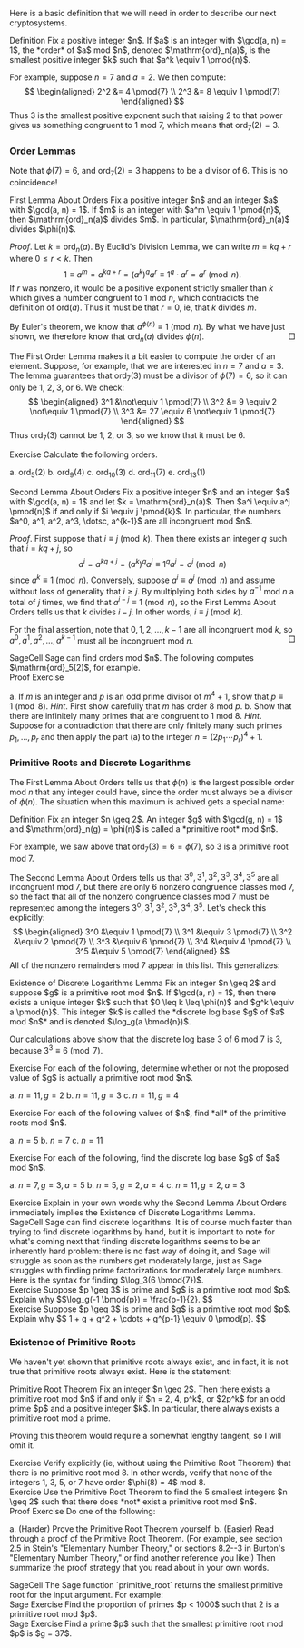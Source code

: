 Here is a basic definition that we will need in order to describe our next cryptosystems. 

<div class="element">
<span class="label">Definition</span>
Fix a positive integer $n$. If $a$ is an integer with $\gcd(a, n) = 1$, the *order* of $a$ mod $n$, denoted $\mathrm{ord}_n(a)$, is the smallest positive integer $k$ such that $a^k \equiv 1 \pmod{n}$. 
</div>

For example, suppose $n = 7$ and $a = 2$. We then compute: 
$$ \begin{aligned}
2^2 &= 4 \pmod{7} \\
2^3 &= 8 \equiv 1 \pmod{7}
\end{aligned} $$
Thus 3 is the smallest positive exponent such that raising 2 to that power gives us something congruent to 1 mod 7, which means that $\mathrm{ord}_7(2) = 3$. 

### Order Lemmas

Note that $\phi(7) = 6$, and $\mathrm{ord}_7(2) = 3$ happens to be a divisor of 6. This is no coincidence! 

<div class="element">
<span class="label">First Lemma About Orders</span>
Fix a positive integer $n$ and an integer $a$ with $\gcd(a, n) = 1$. If $m$ is an integer with $a^m \equiv 1 \pmod{n}$, then $\mathrm{ord}_n(a)$ divides $m$. In particular, $\mathrm{ord}_n(a)$ divides $\phi(n)$. 
</div>

*Proof*. Let $k = \mathrm{ord}_n(a)$. By Euclid's Division Lemma, we can write $m = kq + r$ where $0 \leq r < k$. Then
$$ 1 \equiv a^m = a^{kq + r} = (a^k)^q a^r \equiv 1^q \cdot a^r = a^r \pmod{n}. $$
If $r$ was nonzero, it would be a positive exponent strictly smaller than $k$ which gives a number congruent to 1 mod $n$, which contradicts the definition of $\mathrm{ord}(a)$. Thus it must be that $r = 0$, ie, that $k$ divides $m$. 

By Euler's theorem, we know that $a^{\phi(n)} \equiv 1 \pmod{n}$. By what we have just shown, we therefore know that $\mathrm{ord}_n(a)$ divides $\phi(n)$. <span style="float: right;">$\Box$</span>

The First Order Lemma makes it a bit easier to compute the order of an element. Suppose, for example, that we are interested in $n = 7$ and $a = 3$. The lemma guarantees that $\mathrm{ord}_7(3)$ must be a divisor of $\phi(7) = 6$, so it can only be 1, 2, 3, or 6. We check:
$$ \begin{aligned}
3^1 &\not\equiv 1 \pmod{7} \\
3^2 &= 9 \equiv 2 \not\equiv 1 \pmod{7} \\
3^3 &= 27 \equiv 6 \not\equiv 1 \pmod{7} 
\end{aligned} $$
Thus $\mathrm{ord}_7(3)$ cannot be 1, 2, or 3, so we know that it must be 6. 

<div class="element">
<span class="label">Exercise</span>
Calculate the following orders.

a. $\mathrm{ord}_5(2)$
b. $\mathrm{ord}_9(4)$
c. $\mathrm{ord}_{10}(3)$
d. $\mathrm{ord}_{11}(7)$
e. $\mathrm{ord}_{13}(1)$
</div>

<div class="element">
<span class="label">Second Lemma About Orders</span>
Fix a positive integer $n$ and an integer $a$ with $\gcd(a, n) = 1$ and let $k = \mathrm{ord}_n(a)$. Then $a^i \equiv a^j \pmod{n}$ if and only if $i \equiv j \pmod{k}$. In particular, the numbers $a^0, a^1, a^2, a^3, \dotsc, a^{k-1}$ are all incongruent mod $n$. 
</div>

*Proof*. First suppose that $i \equiv j \pmod{k}$. Then there exists an integer $q$ such that $i = kq + j$, so
$$ a^i = a^{kq + j} = (a^k)^q a^j \equiv 1^q a^j = a^j \pmod{n} $$
since $a^k \equiv 1 \pmod{n}$. Conversely, suppose $a^i \equiv a^j \pmod{n}$ and assume without loss of generality that $i \geq j$. By multiplying both sides by $a^{-1}$ mod $n$ a total of $j$ times, we find that $a^{i-j} \equiv 1 \pmod{n}$, so the First Lemma About Orders tells us that $k$ divides $i - j$. In other words, $i \equiv j \pmod{k}$. 

For the final assertion, note that $0, 1, 2, \dotsc, k-1$ are all incongruent mod $k$, so $a^0, a^1, a^2, \dotsc, a^{k-1}$ must all be incongruent mod $n$. <span style="float: right;">$\Box$</span>

<div class="element">
<span class="label">SageCell</span>
Sage can find orders mod $n$. The following computes $\mathrm{ord}_5(2)$, for example. 
<div class="sage">
<script type="text/x-sage">
Mod(2, 5).multiplicative_order()
</script>
</div>
</div>

<div class="element">
<span class="label">Proof Exercise</span>

a. If $m$ is an integer and $p$ is an odd prime divisor of $m^4 + 1$, show that $p \equiv 1 \pmod{8}$. *Hint*. First show carefully that $m$ has order 8 mod $p$. 
b. Show that there are infinitely many primes that are congruent to 1 mod 8. *Hint*. Suppose for a contradiction that there are only finitely many such primes $p_1, \dotsc, p_r$ and then apply the part (a) to the integer $n = (2p_1 \cdots p_r)^4 + 1$. 
</div>

### Primitive Roots and Discrete Logarithms

The First Lemma About Orders tells us that $\phi(n)$ is the largest possible order mod $n$ that any integer could have, since the order must always be a divisor of $\phi(n)$. The situation when this maximum is achived gets a special name: 

<div class="element">
<span class="label">Definition</span>
Fix an integer $n \geq 2$. An integer $g$ with $\gcd(g, n) = 1$ and $\mathrm{ord}_n(g) = \phi(n)$ is called a *primitive root* mod $n$. 
</div>

For example, we saw above that $\mathrm{ord}_7(3) = 6 = \phi(7)$, so 3 is a primitive root mod 7. 

The Second Lemma About Orders tells us that $3^0, 3^1, 3^2, 3^3, 3^4, 3^5$ are all incongruent mod 7, but there are only 6 nonzero congruence classes mod 7, so the fact that all of the nonzero congruence classes mod 7 must be represented among the integers $3^0, 3^1, 3^2, 3^3, 3^4, 3^5$. Let's check this explicitly: 
$$ \begin{aligned}
3^0 &\equiv 1 \pmod{7} \\
3^1 &\equiv 3 \pmod{7} \\
3^2 &\equiv 2 \pmod{7} \\
3^3 &\equiv 6 \pmod{7} \\
3^4 &\equiv 4 \pmod{7} \\
3^5 &\equiv 5 \pmod{7}
\end{aligned} $$
All of the nonzero remainders mod 7 appear in this list. This generalizes: 

<div class="element">
<span class="label">Existence of Discrete Logarithms Lemma</span>
Fix an integer $n \geq 2$ and suppose $g$ is a primitive root mod $n$. If $\gcd(a, n) = 1$, then there exists a unique integer $k$ such that $0 \leq k \leq \phi(n)$ and $g^k \equiv a \pmod{n}$. This integer $k$ is called the *discrete log base $g$ of $a$ mod $n$* and is denoted $\log_g(a \bmod{n})$. 
</div>

Our calculations above show that the discrete log base 3 of 6 mod 7 is 3, because $3^3 \equiv 6 \pmod{7}$.  

<div class="element">
<span class="label">Exercise</span>
For each of the following, determine whether or not the proposed value of $g$ is actually a primitive root mod $n$. 

a. $n = 11, g = 2$
b. $n = 11, g = 3$
c. $n = 11, g = 4$
</div>

<div class="element">
<span class="label">Exercise</span>
For each of the following values of $n$, find *all* of the primitive roots mod $n$. 

a. $n = 5$
b. $n = 7$
c. $n = 11$
</div>

<div class="element">
<span class="label">Exercise</span>
For each of the following, find the discrete log base $g$ of $a$ mod $n$. 

a. $n = 7, g = 3, a = 5$
b. $n = 5, g = 2, a = 4$
c. $n = 11, g = 2, a = 3$
</div>

<div class="element">
<span class="label">Exercise</span>
Explain in your own words why the Second Lemma About Orders immediately implies the Existence of Discrete Logarithms Lemma. 
</div>

<div class="element">
<span class="label">SageCell</span>
Sage can find discrete logarithms. It is of course much faster than trying to find discrete logarithms by hand, but it is important to note for what's coming next that finding discrete logarithms seems to be an inherently hard problem: there is no fast way of doing it, and Sage will struggle as soon as the numbers get moderately large, just as Sage struggles with finding prime factorizations for moderately large numbers. Here is the syntax for finding $\log_3(6 \bmod{7})$. 
<div class="sage">
<script type="text/x-sage">
discrete_log(Mod(6,7), Mod(3,7), operation="*")
</script>
</div>
</div>

<div class="element">
<span class="label">Exercise</span>
Suppose $p \geq 3$ is prime and $g$ is a primitive root mod $p$. Explain why 
$$\log_g(-1 \bmod{p}) = \frac{p-1}{2}. $$ 
</div>

<div class="element">
<span class="label">Exercise</span>
Suppose $p \geq 3$ is prime and $g$ is a primitive root mod $p$. Explain why 
$$ 1 + g + g^2 + \cdots + g^{p-1} \equiv 0 \pmod{p}. $$
</div>

### Existence of Primitive Roots

We haven't yet shown that primitive roots always exist, and in fact, it is not true that primitive roots always exist. Here is the statement: 

<div class="element">
<span class="label">Primitive Root Theorem</span>
Fix an integer $n \geq 2$. Then there exists a primitive root mod $n$ if and only if $n = 2, 4, p^k$, or $2p^k$ for an odd prime $p$ and a positive integer $k$. In particular, there always exists a primitive root mod a prime. 
</div>

Proving this theorem would require a somewhat lengthy tangent, so I will omit it.

<div class="element">
<span class="label">Exercise</span>
Verify explicitly (ie, without using the Primitive Root Theorem) that there is no primitive root mod 8. In other words, verify that none of the integers 1, 3, 5, or 7 have order $\phi(8) = 4$ mod 8. 
</div>

<div class="element">
<span class="label">Exercise</span>
Use the Primitive Root Theorem to find the 5 smallest integers $n \geq 2$ such that there does *not* exist a primitive root mod $n$.
</div>

<div class="element">
<span class="label">Proof Exercise</span>
Do one of the following: 

a. (Harder) Prove the Primitive Root Theorem yourself.
b. (Easier) Read through a proof of the Primitive Root Theorem. (For example, see section 2.5 in Stein's "Elementary Number Theory," or sections 8.2--3 in Burton's "Elementary Number Theory," or find another reference you like!) Then summarize the proof strategy that you read about in your own words. 
</div>

<div class="element">
<span class="label">SageCell</span>
The Sage function `primitive_root` returns the smallest primitive root for the input argument. For example: 
<div class="sage">
<script type="text/x-sage">
primitive_root(11)
</script>
</div>
</div>

<div class="element">
<span class="label">Sage Exercise</span>
Find the proportion of primes $p < 1000$ such that 2 is a primitive root mod $p$. 
</div>

<div class="element">
<span class="label">Sage Exercise</span>
Find a prime $p$ such that the smallest primitive root mod $p$ is $g = 37$. 
</div>


